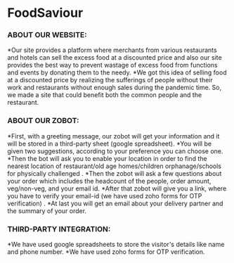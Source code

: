 # FoodSaviour

<h3>ABOUT OUR WEBSITE:</h3>
*Our site provides a platform where merchants from various restaurants and hotels can sell the excess food at a discounted price and also our site  provides the best way to prevent wastage of excess food from functions and events by donating them to the needy.
*We got this idea of selling food at a discounted price by realizing the sufferings of people without their work and restaurants without enough sales during the pandemic time. So, we made a site that could benefit both the common people and the restaurant.

<h3>ABOUT OUR ZOBOT:</h3>
*First, with a greeting message, our zobot will get your information and it will be stored in a third-party sheet (google spreadsheet).
*You will be given two suggestions, according to your preference you can choose one.
*Then the bot will ask you to enable your location in order to find the nearest location of restaurant/old age homes/children orphanage/schools for physically challenged .
*Then the zobot will ask a few questions about your order which includes the headcount of the people, order amount, veg/non-veg, and your email id.
*After that zobot will give you a link, where you have to verify your email-id (we have used zoho forms for OTP verification) .
*At last you will get an email about your delivery partner and the summary of your order.

<h3>THIRD-PARTY INTEGRATION:</h3>
*We have used google spreadsheets to store the visitor's details like name and phone number.
*We have used zoho forms for OTP verification.
